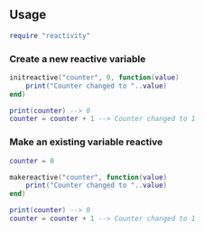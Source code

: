 ## Usage

```lua
require "reactivity"
```

### Create a new reactive variable

```lua
initreactive("counter", 0, function(value)
    print("Counter changed to "..value)
end)

print(counter) --> 0
counter = counter + 1 --> Counter changed to 1
```

### Make an existing variable reactive

```lua
counter = 0

makereactive("counter", function(value)
    print("Counter changed to "..value)
end)

print(counter) --> 0
counter = counter + 1 --> Counter changed to 1
```
